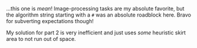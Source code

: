 ...this one is *mean*! Image-processing tasks are my absolute favorite, but the algorithm string starting with a `#` was an absolute roadblock here. Bravo for subverting expectations though!

My solution for part 2 is very inefficient and just uses *some* heuristic skirt area to not run out of space.
